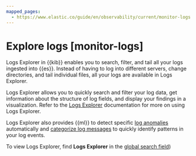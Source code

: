 ```yaml
---
mapped_pages:
  - https://www.elastic.co/guide/en/observability/current/monitor-logs.html
---
```


# Explore logs [monitor-logs]

Logs Explorer in {{kib}} enables you to search, filter, and tail all your logs ingested into {{es}}. Instead of having to log into different servers, change directories, and tail individual files, all your logs are available in Logs Explorer.

Logs Explorer allows you to quickly search and filter your log data, get information about the structure of log fields, and display your findings in a visualization. Refer to the [Logs Explorer](logs-explorer.md) documentation for more on using Logs Explorer.

Logs Explorer also provides {{ml}} to detect specific [log anomalies](inspect-log-anomalies.md) automatically and [categorize log messages](categorize-log-entries.md) to quickly identify patterns in your log events.

To view Logs Explorer, find **Logs Explorer** in the [global search field](/explore-analyze/find-and-organize/find-apps-and-objects.md))






